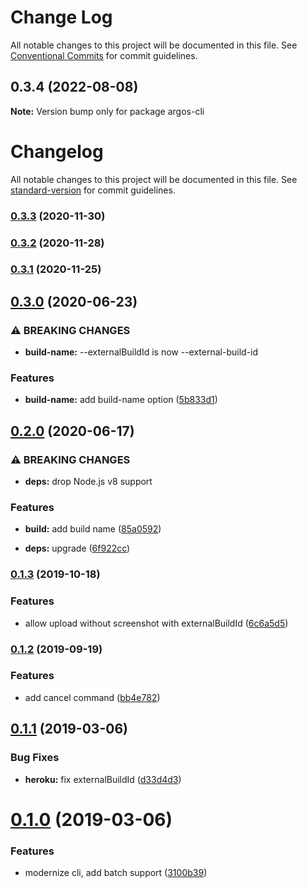 # Change Log

All notable changes to this project will be documented in this file.
See [Conventional Commits](https://conventionalcommits.org) for commit guidelines.

## 0.3.4 (2022-08-08)

**Note:** Version bump only for package argos-cli





# Changelog

All notable changes to this project will be documented in this file. See [standard-version](https://github.com/conventional-changelog/standard-version) for commit guidelines.

### [0.3.3](https://github.com/argos-ci/argos-cli/compare/v0.3.2...v0.3.3) (2020-11-30)

### [0.3.2](https://github.com/argos-ci/argos-cli/compare/v0.3.1...v0.3.2) (2020-11-28)

### [0.3.1](https://github.com/argos-ci/argos-cli/compare/v0.3.0...v0.3.1) (2020-11-25)

## [0.3.0](https://github.com/argos-ci/argos-cli/compare/v0.2.0...v0.3.0) (2020-06-23)


### ⚠ BREAKING CHANGES

* **build-name:** --externalBuildId is now --external-build-id

### Features

* **build-name:** add build-name option ([5b833d1](https://github.com/argos-ci/argos-cli/commit/5b833d1668dc5858b7dbfdaf187975d22a4c2330))

## [0.2.0](https://github.com/argos-ci/argos-cli/compare/v0.1.3...v0.2.0) (2020-06-17)


### ⚠ BREAKING CHANGES

* **deps:** drop Node.js v8 support

### Features

* **build:** add build name ([85a0592](https://github.com/argos-ci/argos-cli/commit/85a059207282ce3435fbfd58fba3239de681156b))


* **deps:** upgrade ([6f922cc](https://github.com/argos-ci/argos-cli/commit/6f922cc022b99cfe2b5994f97415cd1999ee8c16))

### [0.1.3](https://github.com/argos-ci/argos-cli/compare/v0.1.2...v0.1.3) (2019-10-18)


### Features

* allow upload without screenshot with externalBuildId ([6c6a5d5](https://github.com/argos-ci/argos-cli/commit/6c6a5d5))

### [0.1.2](https://github.com/argos-ci/argos-cli/compare/v0.1.1...v0.1.2) (2019-09-19)


### Features

* add cancel command ([bb4e782](https://github.com/argos-ci/argos-cli/commit/bb4e782))

<a name="0.1.1"></a>
## [0.1.1](https://github.com/argos-ci/argos-cli/compare/v0.1.0...v0.1.1) (2019-03-06)


### Bug Fixes

* **heroku:** fix externalBuildId ([d33d4d3](https://github.com/argos-ci/argos-cli/commit/d33d4d3))



<a name="0.1.0"></a>
# [0.1.0](https://github.com/argos-ci/argos-cli/compare/v0.0.9...v0.1.0) (2019-03-06)


### Features

* modernize cli, add batch support ([3100b39](https://github.com/argos-ci/argos-cli/commit/3100b39))

